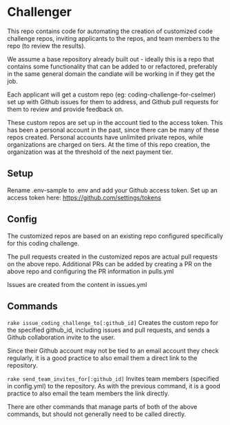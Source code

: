 # Challenger

This repo contains code for automating the creation of customized code challenge
repos, inviting applicants to the repos, and team members to the repo (to review
the results).

We assume a base repository already built out - ideally this is a repo that contains
some functionality that can be added to or refactored, preferably in the same general
domain the candiate will be working in if they get the job.

Each applicant will get a custom repo (eg: coding-challenge-for-cselmer) set up
with Github issues for them to address, and Github pull requests for them to
review and provide feedback on.

These custom repos are set up in the account tied to the access token. This has
been a personal account in the past, since there can be many of these repos
created. Personal accounts have unlimited private repos, while organizations
are charged on tiers. At the time of this repo creation, the organization was at the
threshold of the next payment tier.


## Setup

Rename .env-sample to .env and add your Github access token. Set up an
access token here: https://github.com/settings/tokens


## Config

The customized repos are based on an existing repo configured specifically for this
coding challenge.

The pull requests created in the customized repos are actual pull requests on
the above repo. Additional PRs can be added by creating a PR on the above repo
and configuring the PR information in pulls.yml

Issues are created from the content in issues.yml

## Commands

`rake issue_coding_challenge_to[:github_id]`
Creates the custom repo for the specified github_id, including issues and pull
requests, and sends a Github collaboration invite to the user.

Since their Github account may not be tied to an email account they check
regularly, it is a good practice to also email them a direct link to the
repository.

`rake send_team_invites_for[:github_id]`
Invites team members (specified in config.yml) to the repository.
As with the previous command, it is a good practice to also email the team members
the link directly.

There are other commands that manage parts of both of the above commands, but
should not generally need to be called directly.
